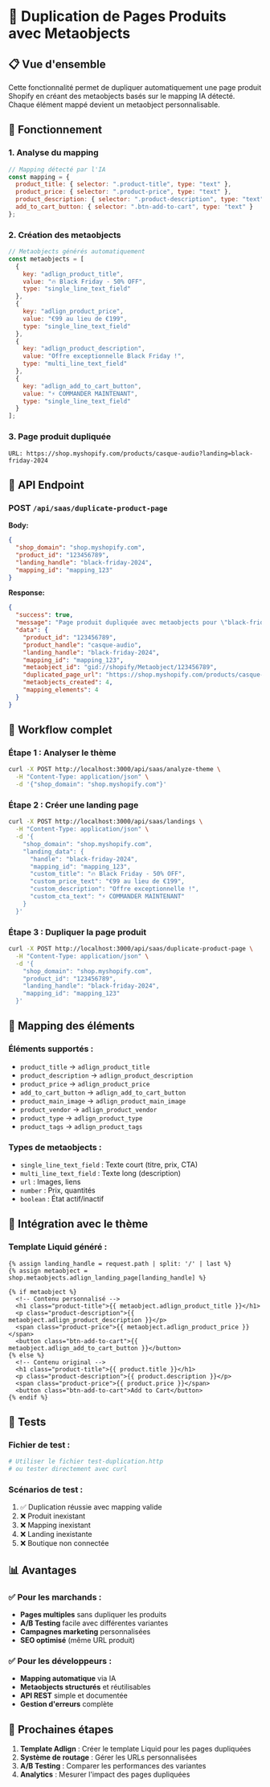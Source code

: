# 🚀 Duplication de Pages Produits avec Metaobjects

## 📋 Vue d'ensemble

Cette fonctionnalité permet de dupliquer automatiquement une page produit Shopify en créant des metaobjects basés sur le mapping IA détecté. Chaque élément mappé devient un metaobject personnalisable.

## 🔧 Fonctionnement

### **1. Analyse du mapping**
```javascript
// Mapping détecté par l'IA
const mapping = {
  product_title: { selector: ".product-title", type: "text" },
  product_price: { selector: ".product-price", type: "text" },
  product_description: { selector: ".product-description", type: "text" },
  add_to_cart_button: { selector: ".btn-add-to-cart", type: "text" }
};
```

### **2. Création des metaobjects**
```javascript
// Metaobjects générés automatiquement
const metaobjects = [
  {
    key: "adlign_product_title",
    value: "🔥 Black Friday - 50% OFF",
    type: "single_line_text_field"
  },
  {
    key: "adlign_product_price", 
    value: "€99 au lieu de €199",
    type: "single_line_text_field"
  },
  {
    key: "adlign_product_description",
    value: "Offre exceptionnelle Black Friday !",
    type: "multi_line_text_field"
  },
  {
    key: "adlign_add_to_cart_button",
    value: "⚡ COMMANDER MAINTENANT",
    type: "single_line_text_field"
  }
];
```

### **3. Page produit dupliquée**
```
URL: https://shop.myshopify.com/products/casque-audio?landing=black-friday-2024
```

## 📡 API Endpoint

### **POST** `/api/saas/duplicate-product-page`

**Body:**
```json
{
  "shop_domain": "shop.myshopify.com",
  "product_id": "123456789",
  "landing_handle": "black-friday-2024",
  "mapping_id": "mapping_123"
}
```

**Response:**
```json
{
  "success": true,
  "message": "Page produit dupliquée avec metaobjects pour \"black-friday-2024\"",
  "data": {
    "product_id": "123456789",
    "product_handle": "casque-audio",
    "landing_handle": "black-friday-2024",
    "mapping_id": "mapping_123",
    "metaobject_id": "gid://shopify/Metaobject/123456789",
    "duplicated_page_url": "https://shop.myshopify.com/products/casque-audio?landing=black-friday-2024",
    "metaobjects_created": 4,
    "mapping_elements": 4
  }
}
```

## 🔄 Workflow complet

### **Étape 1 : Analyser le thème**
```bash
curl -X POST http://localhost:3000/api/saas/analyze-theme \
  -H "Content-Type: application/json" \
  -d '{"shop_domain": "shop.myshopify.com"}'
```

### **Étape 2 : Créer une landing page**
```bash
curl -X POST http://localhost:3000/api/saas/landings \
  -H "Content-Type: application/json" \
  -d '{
    "shop_domain": "shop.myshopify.com",
    "landing_data": {
      "handle": "black-friday-2024",
      "mapping_id": "mapping_123",
      "custom_title": "🔥 Black Friday - 50% OFF",
      "custom_price_text": "€99 au lieu de €199",
      "custom_description": "Offre exceptionnelle !",
      "custom_cta_text": "⚡ COMMANDER MAINTENANT"
    }
  }'
```

### **Étape 3 : Dupliquer la page produit**
```bash
curl -X POST http://localhost:3000/api/saas/duplicate-product-page \
  -H "Content-Type: application/json" \
  -d '{
    "shop_domain": "shop.myshopify.com",
    "product_id": "123456789",
    "landing_handle": "black-friday-2024",
    "mapping_id": "mapping_123"
  }'
```

## 🎯 Mapping des éléments

### **Éléments supportés :**
- `product_title` → `adlign_product_title`
- `product_description` → `adlign_product_description`
- `product_price` → `adlign_product_price`
- `add_to_cart_button` → `adlign_add_to_cart_button`
- `product_main_image` → `adlign_product_main_image`
- `product_vendor` → `adlign_product_vendor`
- `product_type` → `adlign_product_type`
- `product_tags` → `adlign_product_tags`

### **Types de metaobjects :**
- `single_line_text_field` : Texte court (titre, prix, CTA)
- `multi_line_text_field` : Texte long (description)
- `url` : Images, liens
- `number` : Prix, quantités
- `boolean` : État actif/inactif

## 🔗 Intégration avec le thème

### **Template Liquid généré :**
```liquid
{% assign landing_handle = request.path | split: '/' | last %}
{% assign metaobject = shop.metaobjects.adlign_landing_page[landing_handle] %}

{% if metaobject %}
  <!-- Contenu personnalisé -->
  <h1 class="product-title">{{ metaobject.adlign_product_title }}</h1>
  <p class="product-description">{{ metaobject.adlign_product_description }}</p>
  <span class="product-price">{{ metaobject.adlign_product_price }}</span>
  <button class="btn-add-to-cart">{{ metaobject.adlign_add_to_cart_button }}</button>
{% else %}
  <!-- Contenu original -->
  <h1 class="product-title">{{ product.title }}</h1>
  <p class="product-description">{{ product.description }}</p>
  <span class="product-price">{{ product.price }}</span>
  <button class="btn-add-to-cart">Add to Cart</button>
{% endif %}
```

## 🧪 Tests

### **Fichier de test :**
```bash
# Utiliser le fichier test-duplication.http
# ou tester directement avec curl
```

### **Scénarios de test :**
1. ✅ Duplication réussie avec mapping valide
2. ❌ Produit inexistant
3. ❌ Mapping inexistant
4. ❌ Landing inexistante
5. ❌ Boutique non connectée

## 📊 Avantages

### **✅ Pour les marchands :**
- **Pages multiples** sans dupliquer les produits
- **A/B Testing** facile avec différentes variantes
- **Campagnes marketing** personnalisées
- **SEO optimisé** (même URL produit)

### **✅ Pour les développeurs :**
- **Mapping automatique** via IA
- **Metaobjects structurés** et réutilisables
- **API REST** simple et documentée
- **Gestion d'erreurs** complète

## 🚀 Prochaines étapes

1. **Template Adlign** : Créer le template Liquid pour les pages dupliquées
2. **Système de routage** : Gérer les URLs personnalisées
3. **A/B Testing** : Comparer les performances des variantes
4. **Analytics** : Mesurer l'impact des pages dupliquées
